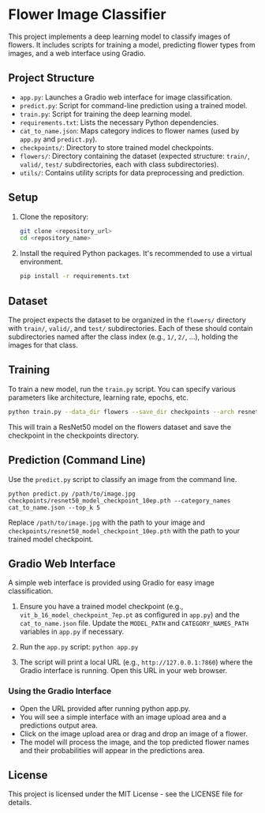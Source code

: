 # Flower Image Classifier

This project implements a deep learning model to classify images of flowers. It includes scripts for training a model, predicting flower types from images, and a web interface using Gradio.

## Project Structure

-   `app.py`: Launches a Gradio web interface for image classification.
-   `predict.py`: Script for command-line prediction using a trained model.
-   `train.py`: Script for training the deep learning model.
-   `requirements.txt`: Lists the necessary Python dependencies.
-   `cat_to_name.json`: Maps category indices to flower names (used by `app.py` and `predict.py`).
-   `checkpoints/`: Directory to store trained model checkpoints.
-   `flowers/`: Directory containing the dataset (expected structure: `train/`, `valid/`, `test/` subdirectories, each with class subdirectories).
-   `utils/`: Contains utility scripts for data preprocessing and prediction.

## Setup

1.  Clone the repository:
    ```bash
    git clone <repository_url>
    cd <repository_name>
    ```
2.  Install the required Python packages. It's recommended to use a virtual environment.
    ```bash
    pip install -r requirements.txt
    ```

## Dataset

The project expects the dataset to be organized in the `flowers/` directory with `train/`, `valid/`, and `test/` subdirectories. Each of these should contain subdirectories named after the class index (e.g., `1/`, `2/`, ...), holding the images for that class.

## Training

To train a new model, run the `train.py` script. You can specify various parameters like architecture, learning rate, epochs, etc.

```bash
python train.py --data_dir flowers --save_dir checkpoints --arch resnet50 --epochs 10 --learning_rate 0.001
```

This will train a ResNet50 model on the flowers dataset and save the checkpoint in the checkpoints directory.

## Prediction (Command Line)
Use the `predict.py` script to classify an image from the command line.

```
python predict.py /path/to/image.jpg checkpoints/resnet50_model_checkpoint_10ep.pth --category_names cat_to_name.json --top_k 5
```
Replace `/path/to/image.jpg` with the path to your image and `checkpoints/resnet50_model_checkpoint_10ep.pth` with the path to your trained model checkpoint.

## Gradio Web Interface
A simple web interface is provided using Gradio for easy image classification.

1. Ensure you have a trained model checkpoint (e.g., `vit_b_16_model_checkpoint_7ep.pt` as configured in `app.py`) and the `cat_to_name.json` file. Update the `MODEL_PATH` and `CATEGORY_NAMES_PATH` variables in `app.py` if necessary.

2. Run the `app.py` script: `python app.py`

3. The script will print a local URL (e.g., `http://127.0.0.1:7860`) where the Gradio interface is running. Open this URL in your web browser.

### Using the Gradio Interface
- Open the URL provided after running python app.py.
- You will see a simple interface with an image upload area and a predictions output area.
- Click on the image upload area or drag and drop an image of a flower.
- The model will process the image, and the top predicted flower names and their probabilities will appear in the predictions area.

## License
This project is licensed under the MIT License - see the LICENSE file for details.